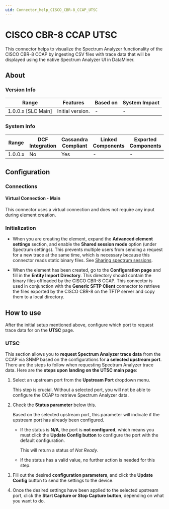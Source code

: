 ```yaml
---
uid: Connector_help_CISCO_CBR-8_CCAP_UTSC
---
```


# CISCO CBR-8 CCAP UTSC

This connector helps to visualize the Spectrum Analyzer functionality of the CISCO CBR-8 CCAP by ingesting CSV files with trace data that will be displayed using the native Spectrum Analyzer UI in DataMiner.

## About

### Version Info

| Range              | Features         | Based on | System Impact |
|--------------------|------------------|----------|---------------|
| 1.0.0.x [SLC Main] | Initial version. | -        | -             |

### System Info

| Range   | DCF Integration | Cassandra Compliant | Linked Components | Exported Components |
|---------|-----------------|---------------------|-------------------|---------------------|
| 1.0.0.x | No              | Yes                 | -                 | -                   |

## Configuration

### Connections

#### Virtual Connection - Main

This connector uses a virtual connection and does not require any input during element creation.

### Initialization

- When you are creating the element, expand the **Advanced element settings** section, and enable the **Shared session mode** option (under Spectrum settings). This prevents multiple users from sending a request for a new trace at the same time, which is necessary because this connector reads static binary files. See [Sharing spectrum sessions](https://aka.dataminer.services/Sharing_spectrum_sessions).

- When the element has been created, go to the **Configuration page** and fill in the **Entity Import Directory**. This directory should contain the binary files offloaded by the CISCO CBR-8 CCAP. This connector is used in conjunction with the **Generic SFTP Client** connector to retrieve the files exported by the CISCO CBR-8 on the TFTP server and copy them to a local directory.

## How to use

After the initial setup mentioned above, configure which port to request trace data for on the **UTSC** page.

### UTSC

This section allows you to **request Spectrum Analyzer trace data** from the CCAP via SNMP based on the configurations for **a selected upstream port**. There are the steps to follow when requesting Spectrum Analyzer trace data. Here are the **steps upon landing on the UTSC main page**:

1. Select an upstream port from the **Upstream Port** dropdown menu.

   This step is crucial. Without a selected port, you will not be able to configure the CCAP to retrieve Spectrum Analyzer data.

1. Check the **Status parameter** below this.

   Based on the selected upstream port, this parameter will indicate if the upstream port has already been configured.

   - If the status is **N/A**, the port is **not configured**, which means you must click the **Update Config button** to configure the port with the default configuration.

     This will return a status of *Not Ready*.

   - If the status has a valid value, no further action is needed for this step.

1. Fill out the desired **configuration parameters**, and click the **Update Config** button to send the settings to the device.

1. Once the desired settings have been applied to the selected upstream port, click the **Start Capture or Stop Capture button**, depending on what you want to do.
